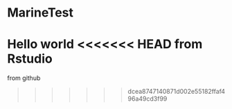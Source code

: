 # MarineTest
Hello world
<<<<<<< HEAD
from Rstudio
=======
from github
>>>>>>> dcea8747140871d002e55182ffaf496a49cd3f99
